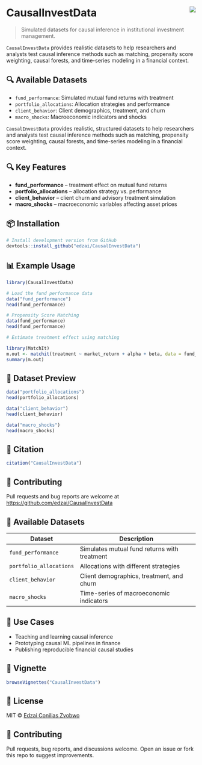 
# CausalInvestData <img src="https://img.shields.io/badge/status-active-brightgreen" align="right" />

> Simulated datasets for causal inference in institutional investment
> management.

`CausalInvestData` provides realistic datasets to help researchers and
analysts test causal inference methods such as matching, propensity
score weighting, causal forests, and time-series modeling in a financial
context.

## 🔍 Available Datasets

- `fund_performance`: Simulated mutual fund returns with treatment
- `portfolio_allocations`: Allocation strategies and performance
- `client_behavior`: Client demographics, treatment, and churn
- `macro_shocks`: Macroeconomic indicators and shocks

`CausalInvestData` provides realistic, structured datasets to help
researchers and analysts test causal inference methods such as matching,
propensity score weighting, causal forests, and time-series modeling in
a financial context.

## 🔍 Key Features

- **fund_performance** – treatment effect on mutual fund returns
- **portfolio_allocations** – allocation strategy vs. performance
- **client_behavior** – client churn and advisory treatment simulation
- **macro_shocks** – macroeconomic variables affecting asset prices

## 📦 Installation

``` r
# Install development version from GitHub
devtools::install_github("edzai/CausalInvestData")
```


## 📊 Example Usage

``` r
library(CausalInvestData)

# Load the fund performance data
data("fund_performance")
head(fund_performance)

# Propensity Score Matching
data(fund_performance)
head(fund_performance)

# Estimate treatment effect using matching

library(MatchIt)
m.out <- matchit(treatment ~ market_return + alpha + beta, data = fund_performance)
summary(m.out)
```


## 📁 Dataset Preview

``` r
data("portfolio_allocations")
head(portfolio_allocations)

data("client_behavior")
head(client_behavior)

data("macro_shocks")
head(macro_shocks)
```

## 📖 Citation

``` r
citation("CausalInvestData")
```

## 🙌 Contributing

Pull requests and bug reports are welcome at
<https://github.com/edzai/CausalInvestData>

## 📁 Available Datasets

| Dataset                 | Description                                  |
|-------------------------|----------------------------------------------|
| `fund_performance`      | Simulates mutual fund returns with treatment |
| `portfolio_allocations` | Allocations with different strategies        |
| `client_behavior`       | Client demographics, treatment, and churn    |
| `macro_shocks`          | Time-series of macroeconomic indicators      |

## 🧪 Use Cases

- Teaching and learning causal inference
- Prototyping causal ML pipelines in finance
- Publishing reproducible financial causal studies

## 📖 Vignette

``` r
browseVignettes("CausalInvestData")
```

## 📜 License

MIT © [Edzai Conilias Zvobwo](https://github.com/edzai)

## 🙌 Contributing

Pull requests, bug reports, and discussions welcome. Open an issue or
fork this repo to suggest improvements.

